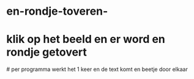 # en-rondje-toveren-
# klik op het beeld en er word en rondje getovert   
# per programma werkt het 1 keer en de text komt en beetje door elkaar     
